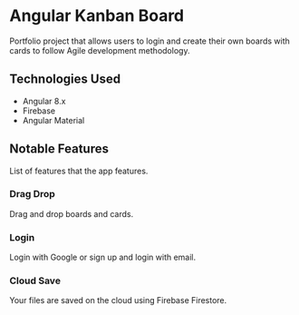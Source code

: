 # Angular Kanban Board

Portfolio project that allows users to login and create their own boards with cards to follow Agile development methodology.

## Technologies Used

- Angular 8.x
- Firebase
- Angular Material

## Notable Features

List of features that the app features.

### Drag Drop

Drag and drop boards and cards.

### Login

Login with Google or sign up and login with email.

### Cloud Save

Your files are saved on the cloud using Firebase Firestore.
